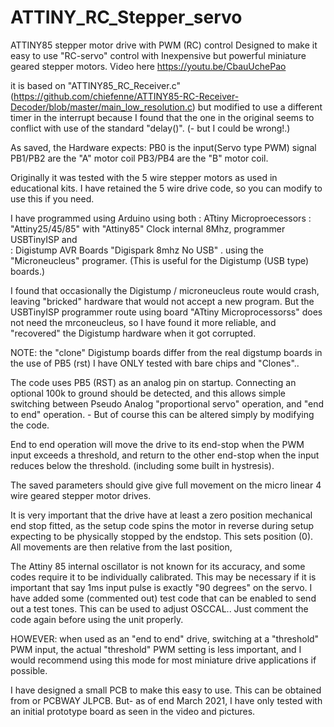 # ATTINY_RC_Stepper_servo
 ATTINY85 stepper motor drive with PWM (RC) control
 Designed to make it easy to use "RC-servo" control with Inexpensive but powerful miniature geared stepper motors. 
 Video here https://youtu.be/CbauUchePao
 
 it is based on "ATTINY85_RC_Receiver.c" (https://github.com/chiefenne/ATTINY85-RC-Receiver-Decoder/blob/master/main_low_resolution.c) but modified to use a different timer in the interrupt because I found that the one in the original seems to conflict with use of the standard "delay()".  (- but I could be wrong!.)
 
 As saved, the Hardware expects: 
 PB0 is the input(Servo type PWM)  signal
 PB1/PB2 are the "A" motor coil
 PB3/PB4 are the "B" motor coil.
 
Originally it was tested with the 5 wire stepper motors as used in educational kits. I have retained the 5 wire drive code, so you can modify to use this if you need. 

I have programmed using Arduino using both 
: ATtiny Microproecessors : "Attiny25/45/85" with "Attiny85" Clock internal 8Mhz, programmer USBTinyISP and    
: Digistump AVR Boards "Digispark 8mhz No USB" . using the "Microneucleus" programer. (This is useful for the Digistump (USB type) boards.) 

I found that occasionally the Digistump / microneucleus route would crash, leaving  "bricked" hardware that would not accept a new program. But the USBTinyISP programmer route using board "ATtiny Microprocessorss" does not need the mrconeucleus, so I have found it more reliable, and "recovered" the Digistump hardware when it got corrupted.

NOTE: the "clone" Digistump boards differ from the real digstump boards in the use of PB5  (rst) I have ONLY tested with bare chips and "Clones".. 

The code uses PB5 (RST) as an analog pin on startup. Connecting an optional 100k to ground should be detected, and this allows simple switching between Pseudo Analog "proportional servo" operation, and "end to end" operation. - But of course this can be altered simply by modifying the code.

End to end operation will move the drive to its end-stop when the PWM input exceeds a threshold, and return to the other end-stop when the input reduces below the threshold. (including some built in hystresis).

The saved parameters should give give full movement on the micro linear 4 wire geared stepper motor drives.
  
It is very important that the drive have at least a zero position mechanical end stop fitted, as the setup code spins the motor in reverse during setup expecting to be physically stopped by the endstop. This sets position (0). All movements are then relative from the last position, 

The Attiny 85 internal oscillator is not known for its accuracy, and some codes require it to be individually calibrated. This may be necessary if it is important that say 1ms input pulse is exactly "90 degrees" on the servo. I have added some (commented out) test code that can be enabled to send out a test tones. This can be used to adjust OSCCAL.. Just comment the code again before using the unit properly.

HOWEVER: when used as an "end to end" drive, switching at a "threshold" PWM input, the actual "threshold" PWM setting is less important, and I would recommend using this mode for most miniature drive applications if possible.

I have designed a small PCB to make this easy to use. This can be obtained from or PCBWAY JLPCB. 
But- as of end March 2021, I have only tested with an initial prototype board as seen in the video and pictures. 

